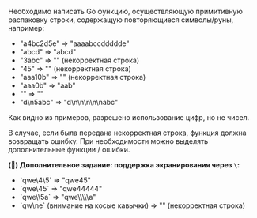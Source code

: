 Необходимо написать Go функцию, осуществляющую примитивную распаковку строки,
содержащую повторяющиеся символы/руны, например:
* "a4bc2d5e" => "aaaabccddddde"
* "abcd" => "abcd"
* "3abc" => "" (некорректная строка)
* "45" => "" (некорректная строка)
* "aaa10b" => "" (некорректная строка)
* "aaa0b" => "aab"
* "" => ""
* "d\n5abc" => "d\n\n\n\n\nabc"

Как видно из примеров, разрешено использование цифр, но не чисел.

В случае, если была передана некорректная строка, функция должна возвращать ошибку.
При необходимости можно выделять дополнительные функции / ошибки.

**(💎) Дополнительное задание: поддержка экранирования через `\`:**
* \`qwe\4\5\` => "qwe45"
* \`qwe\45\` => "qwe44444"
* \`qwe\\\5a\` => "qwe\\\\\\\\\\a"
* \`qw\ne\` (внимание на косые кавычки) => "" (некорректная строка)